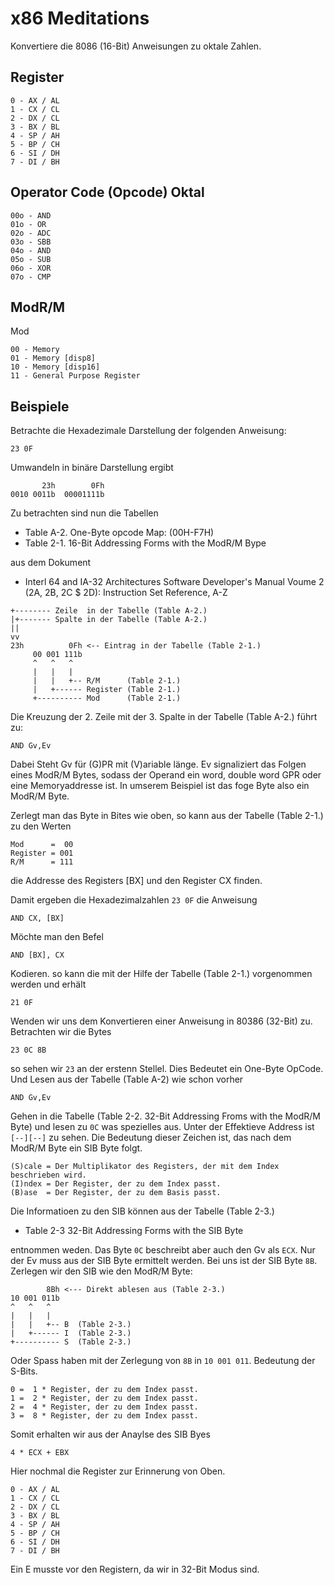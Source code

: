 # x86 Meditations

Konvertiere die 8086 (16-Bit) Anweisungen zu oktale Zahlen.

## Register
```
0 - AX / AL
1 - CX / CL
2 - DX / CL
3 - BX / BL
4 - SP / AH
5 - BP / CH
6 - SI / DH
7 - DI / BH
```

## Operator Code (Opcode) Oktal
```
00o - AND
01o - OR
02o - ADC
03o - SBB
04o - AND
05o - SUB
06o - XOR
07o - CMP
```

## ModR/M

Mod
```
00 - Memory
01 - Memory [disp8]
10 - Memory [disp16]
11 - General Purpose Register
```

## Beispiele

Betrachte die Hexadezimale Darstellung der folgenden Anweisung:
```
23 0F
```
Umwandeln in binäre Darstellung ergibt
```
       23h        0Fh
0010 0011b  00001111b
```
Zu betrachten sind nun die Tabellen

- Table A-2. One-Byte opcode Map: (00H-F7H)
- Table 2-1. 16-Bit Addressing Forms with the ModR/M Bype

aus dem Dokument

- Interl 64 and IA-32 Architectures Software Developer's Manual Voume 2 (2A, 2B, 2C $ 2D): Instruction Set Reference, A-Z


```
+-------- Zeile  in der Tabelle (Table A-2.)
|+------- Spalte in der Tabelle (Table A-2.)
||
vv
23h          0Fh <-- Eintrag in der Tabelle (Table 2-1.)
     00 001 111b
     ^   ^   ^
     |   |   |
     |   |   +-- R/M      (Table 2-1.)
     |   +------ Register (Table 2-1.)
     +---------- Mod      (Table 2-1.)
```

Die Kreuzung der 2. Zeile mit der 3. Spalte in der Tabelle (Table A-2.) führt zu:
```
AND Gv,Ev
```

Dabei Steht Gv für (G)PR mit (V)ariable länge. Ev signaliziert das Folgen eines ModR/M Bytes, sodass der Operand ein word, double word GPR oder eine Memoryaddresse ist. In umserem Beispiel ist das foge Byte also ein ModR/M Byte.

Zerlegt man das Byte in Bites wie oben, so kann aus der Tabelle (Table 2-1.) zu den Werten
```
Mod      =  00
Register = 001
R/M      = 111
```
die Addresse des Registers [BX] und den Register CX finden.


Damit ergeben die Hexadezimalzahlen `23 0F` die Anweisung
```
AND CX, [BX]
```

Möchte man den Befel
```
AND [BX], CX
```
Kodieren. so kann die mit der Hilfe der Tabelle (Table 2-1.) vorgenommen werden und erhält
```
21 0F
```

Wenden wir uns dem Konvertieren einer Anweisung in 80386 (32-Bit) zu. Betrachten wir die Bytes
```
23 0C 8B
```
so sehen wir `23` an der erstenn Stellel. Dies Bedeutet ein One-Byte OpCode. Und Lesen aus der Tabelle (Table A-2) wie schon vorher
```
AND Gv,Ev
```
Gehen in die Tabelle (Table 2-2. 32-Bit Addressing Froms with the ModR/M Byte) und lesen zu `0C` was spezielles aus. Unter der Effektieve Address ist `[--][--]` zu sehen. Die Bedeutung dieser Zeichen ist, das nach dem ModR/M Byte ein SIB Byte folgt.
```
(S)cale = Der Multiplikator des Registers, der mit dem Index beschrieben wird.
(I)ndex = Der Register, der zu dem Index passt.
(B)ase  = Der Register, der zu dem Basis passt.
```
Die Informatioen zu den SIB können aus der Tabelle (Table 2-3.)
- Table 2-3 32-Bit Addressing Forms with the SIB Byte

entnommen weden. Das Byte `0C` beschreibt aber auch den Gv als `ECX`. Nur der Ev muss aus der SIB Byte ermittelt werden. Bei uns ist der SIB Byte `8B`. Zerlegen wir den SIB wie den ModR/M Byte:
```
        8Bh <--- Direkt ablesen aus (Table 2-3.)
10 001 011b
^   ^   ^
|   |   |
|   |   +-- B  (Table 2-3.)
|   +------ I  (Table 2-3.)
+---------- S  (Table 2-3.)

```
Oder Spass haben mit der Zerlegung von `8B` in `10 001 011`. Bedeutung der S-Bits.
```
0 =  1 * Register, der zu dem Index passt.
1 =  2 * Register, der zu dem Index passt.
2 =  4 * Register, der zu dem Index passt.
3 =  8 * Register, der zu dem Index passt.
```
Somit erhalten wir aus der Anaylse des SIB Byes
```
4 * ECX + EBX
```
Hier nochmal die Register zur Erinnerung von Oben.
```
0 - AX / AL
1 - CX / CL
2 - DX / CL
3 - BX / BL
4 - SP / AH
5 - BP / CH
6 - SI / DH
7 - DI / BH
```
Ein E musste vor den Registern, da wir in 32-Bit Modus sind.
